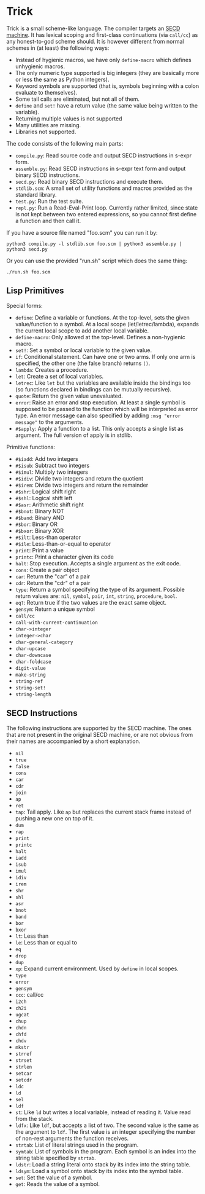 # Trick

Trick is a small scheme-like language. The compiler targets an [SECD
machine][1]. It has lexical scoping and first-class continuations (via
`call/cc`) as any honest-to-god scheme should. It is however different from
normal schemes in (at least) the following ways:

 - Instead of hygienic macros, we have only `define-macro` which defines
   unhygienic macros.
 - The only numeric type supported is big integers (they are basically more or
   less the same as Python integers).
 - Keyword symbols are supported (that is, symbols beginning with a colon
   evaluate to themselves).
 - Some tail calls are eliminated, but not all of them.
 - `define` and `set!` have a return value (the same value being written to the
   variable).
 - Returning multiple values is not supported
 - Many utilities are missing.
 - Libraries not supported.

The code consists of the following main parts:

 - `compile.py`: Read source code and output SECD instructions in s-expr form.
 - `assemble.py`: Read SECD instructions in s-expr text form and output binary
   SECD instructions.
 - `secd.py`: Read binary SECD instructions and execute them.
 - `stdlib.scm`: A small set of utility functions and macros provided as the
   standard library.
 - `test.py`: Run the test suite.
 - `repl.py`: Run a Read-Eval-Print loop. Currently rather limited, since state
   is not kept between two entered expressions, so you cannot first define a
   function and then call it.
   
If you have a source file named "foo.scm" you can run it by:

    python3 compile.py -l stdlib.scm foo.scm | python3 assemble.py | python3 secd.py
    
Or you can use the provided "run.sh" script which does the same thing:

    ./run.sh foo.scm

## Lisp Primitives

Special forms:

 - `define`: Define a variable or functions. At the top-level, sets the given
   value/function to a symbol. At a local scope (let/letrec/lambda), expands the
   current local scope to add another local variable.
 - `define-macro`: Only allowed at the top-level. Defines a non-hygienic macro.
 - `set!`: Set a symbol or local variable to the given value.
 - `if`: Conditional statement. Can have one or two arms. If only one arm is
   specified, the other one (the false branch) returns `()`.
 - `lambda`: Creates a procedure.
 - `let`: Create a set of local variables.
 - `letrec`: Like `let` but the variables are available inside the bindings too
   (so functions declared in bindings can be mutually recursive).
 - `quote`: Return the given value unevaluated.
 - `error`: Raise an error and stop execution. At least a single symbol is
   supposed to be passed to the function which will be interpreted as error
   type. An error message can also specified by adding `:msg "error message"` to
   the arguments.
 - `#$apply`: Apply a function to a list. This only accepts a single list as
   argument. The full version of apply is in stdlib.

Primitive functions:

 - `#$iadd`: Add two integers
 - `#$isub`: Subtract two integers
 - `#$imul`: Multiply two integers
 - `#$idiv`: Divide two integers and return the quotient
 - `#$irem`: Divide two integers and return the remainder
 - `#$shr`: Logical shift right
 - `#$shl`: Logical shift left
 - `#$asr`: Arithmetic shift right
 - `#$bnot`: Binary NOT
 - `#$band`: Binary AND
 - `#$bor`: Binary OR
 - `#$bxor`: Binary XOR
 - `#$ilt`: Less-than operator
 - `#$ile`: Less-than-or-equal to operator
 - `print`: Print a value
 - `printc`: Print a character given its code
 - `halt`: Stop execution. Accepts a single argument as the exit code.
 - `cons`: Create a pair object
 - `car`: Return the "car" of a pair
 - `cdr`: Return the "cdr" of a pair
 - `type`: Return a symbol specifying the type of its argument. Possible return
   values are: `nil`, `symbol`, `pair`, `int`, `string`, `procedure`, `bool`.
 - `eq?`: Return true if the two values are the exact same object.
 - `gensym`: Return a unique symbol
 - `call/cc`
 - `call-with-current-continuation`
 - `char->integer`
 - `integer->char`
 - `char-general-category`
 - `char-upcase`
 - `char-downcase`
 - `char-foldcase`
 - `digit-value`
 - `make-string`
 - `string-ref`
 - `string-set!`
 - `string-length`

## SECD Instructions

The following instructions are supported by the SECD machine. The ones that are not present in the original SECD machine, or are not obvious from their names are accompanied by a short explanation.

 - `nil`
 - `true`
 - `false`
 - `cons`
 - `car`
 - `cdr`
 - `join`
 - `ap`
 - `ret`
 - `tap`: Tail apply. Like `ap` but replaces the current stack frame instead of
   pushing a new one on top of it.
 - `dum`
 - `rap`
 - `print`
 - `printc`
 - `halt`
 - `iadd`
 - `isub`
 - `imul`
 - `idiv`
 - `irem`
 - `shr`
 - `shl`
 - `asr`
 - `bnot`
 - `band`
 - `bor`
 - `bxor`
 - `lt`: Less than
 - `le`: Less than or equal to
 - `eq`
 - `drop`
 - `dup`
 - `xp`: Expand current environment. Used by `define` in local scopes.
 - `type`
 - `error`
 - `gensym`
 - `ccc`: call/cc
 - `i2ch`
 - `ch2i`
 - `ugcat`
 - `chup`
 - `chdn`
 - `chfd`
 - `chdv`
 - `mkstr`
 - `strref`
 - `strset`
 - `strlen`
 - `setcar`
 - `setcdr`
 - `ldc`
 - `ld`
 - `sel`
 - `ldf`
 - `st`: Like `ld` but writes a local variable, instead of reading it. Value
   read from the stack.
 - `ldfx`: Like `ldf`, but accepts a list of two. The second value is the same
   as the argument to `ldf`. The first value is an integer specifying the number
   of non-rest arguments the function receives.
 - `strtab`: List of literal strings used in the program.
 - `symtab`: List of symbols in the program. Each symbol is an index into the
   string table specified by `strtab`.
 - `ldstr`: Load a string literal onto stack by its index into the string table.
 - `ldsym`: Load a symbol onto stack by its index into the symbol table.
 - `set`: Set the value of a symbol.
 - `get`: Reads the value of a symbol.

[1]: https://en.wikipedia.org/wiki/SECD_machine
